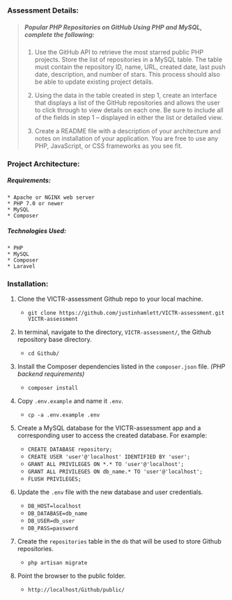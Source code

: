 ### Assessment Details:

> ##### Popular PHP Repositories on GitHub Using PHP and MySQL, complete the following:
> 
>  1. Use the GitHub API to retrieve the most starred public PHP projects. Store the list of repositories in a MySQL table. The table must contain the repository ID, name, URL, created date, last push date, description, and number of stars. This process should also be able to update existing project details.
> 
>  2. Using the data in the table created in step 1, create an interface that displays a list of the GitHub repositories and allows the user to click through to view details on each one. Be sure to include all of the fields in step 1 – displayed in either the list or detailed view.
> 
>  3. Create a README file with a description of your architecture and notes on installation of your application. You are free to use any PHP, JavaScript, or CSS frameworks as you see fit.

### Project Architecture:

##### Requirements:
    * Apache or NGINX web server
    * PHP 7.0 or newer
    * MySQL
    * Composer

##### Technologies Used:
    * PHP
    * MySQL
    * Composer
    * Laravel

### Installation:

1. Clone the VICTR-assessment Github repo to your local machine.

    * `git clone https://github.com/justinhamlett/VICTR-assessment.git VICTR-assessment`
    
2. In terminal, navigate to the directory, `VICTR-assessment/`, the Github repository base directory.

    * `cd Github/`
    
3. Install the Composer dependencies listed in the `composer.json` file. *(PHP backend requirements)*

	* `composer install`

4. Copy  `.env.example` and name it `.env`.

	* `cp -a .env.example .env`

5. Create a MySQL database for the VICTR-assessment app and a corresponding user to access the created database. For example:

	* `CREATE DATABASE repository;`
	* `CREATE USER 'user'@'localhost' IDENTIFIED BY 'user';`
	* `GRANT ALL PRIVILEGES ON *.* TO 'user'@'localhost';`
	* `GRANT ALL PRIVILEGES ON db_name.* TO 'user'@'localhost';`
	* `FLUSH PRIVILEGES;`
    
6. Update the `.env` file with the new database and user credentials.

	* `DB_HOST=localhost`
	* `DB_DATABASE=db_name`
	* `DB_USER=db_user`
	* `DB_PASS=password`

7. Create the `repositories` table in the `db` that will be used to store Github repositories.

	* `php artisan migrate`

8. Point the browser to the public folder.

    * `http://localhost/Github/public/`

